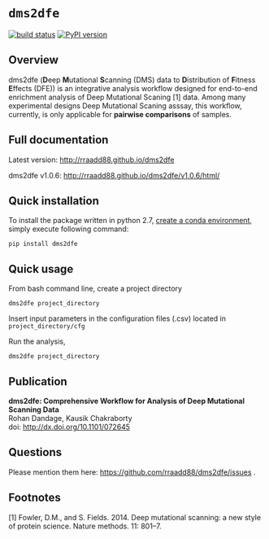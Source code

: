 # `dms2dfe`

[![build status](
  http://img.shields.io/travis/rraadd88/dms2dfe/master.svg?style=flat)](
 https://travis-ci.org/rraadd88/dms2dfe) [![PyPI version](https://badge.fury.io/py/dms2dfe.svg)](https://pypi.python.org/pypi/dms2dfe)

<!--
pandoc --from=markdown --to=rst --output=README.rst R
EADME.md
-->

## Overview

dms2dfe (**D**eep **M**utational **S**canning (DMS) data to **D**istribution of **F**itness **E**ffects (DFE)) is an integrative analysis workflow designed for end-to-end enrichment analysis of Deep Mutational Scaning [1] data. Among many experimental designs Deep Mutational Scaning asssay, this workflow, currently, is only applicable for **pairwise comparisons** of samples.

## Full documentation

Latest version: http://rraadd88.github.io/dms2dfe

dms2dfe v1.0.6: http://rraadd88.github.io/dms2dfe/v1.0.6/html/

## Quick installation

To install the package written in python 2.7, [create a conda environment](http://rraadd88.github.io/dms2dfe/latest/html/1installation.html), simply execute following command: 

    pip install dms2dfe

## Quick usage

From bash command line, create a project directory

    dms2dfe project_directory

Insert input parameters in the configuration files (.csv) located in `project_directory/cfg`   

Run the analysis,

    dms2dfe project_directory


## Publication

**dms2dfe: Comprehensive Workflow for Analysis of Deep Mutational Scanning Data**  
Rohan Dandage, Kausik Chakraborty  
doi: http://dx.doi.org/10.1101/072645  

## Questions

Please mention them here: https://github.com/rraadd88/dms2dfe/issues .

## Footnotes

[1] Fowler, D.M., and S. Fields. 2014. Deep mutational scanning: a new style of protein science. Nature methods. 11: 801–7.
